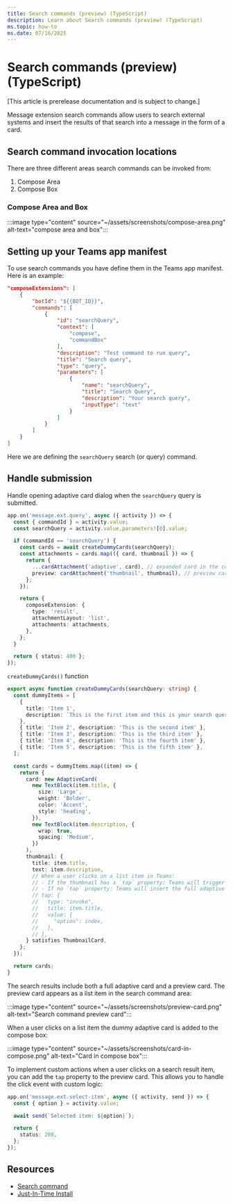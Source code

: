 ```yaml
---
title: Search commands (preview) (TypeScript)
description: Learn about Search commands (preview) (TypeScript)
ms.topic: how-to
ms.date: 07/16/2025
---
```


# Search commands (preview) (TypeScript)

[This article is prerelease documentation and is subject to change.]

Message extension search commands allow users to search external systems and insert the results of that search into a message in the form of a card.

## Search command invocation locations

There are three different areas search commands can be invoked from:

1. Compose Area
2. Compose Box

### Compose Area and Box

:::image type="content" source="~/assets/screenshots/compose-area.png" alt-text="compose area and box":::

## Setting up your Teams app manifest

To use search commands you have define them in the Teams app manifest. Here is an example:


```json
"composeExtensions": [
    {
        "botId": "${{BOT_ID}}",
        "commands": [
            {
                "id": "searchQuery",
                "context": [
                    "compose",
                    "commandBox"
                ],
                "description": "Test command to run query",
                "title": "Search query",
                "type": "query",
                "parameters": [
                    {
                        "name": "searchQuery",
                        "title": "Search Query",
                        "description": "Your search query",
                        "inputType": "text"
                    }
                ]
            }
        ]
    }
]
```


Here we are defining the `searchQuery` search (or query) command.

## Handle submission

Handle opening adaptive card dialog when the `searchQuery` query is submitted.

```ts
app.on('message.ext.query', async ({ activity }) => {
  const { commandId } = activity.value;
  const searchQuery = activity.value.parameters![0].value;

  if (commandId == 'searchQuery') {
    const cards = await createDummyCards(searchQuery);
    const attachments = cards.map(({ card, thumbnail }) => {
      return {
        ...cardAttachment('adaptive', card), // expanded card in the compose box...
        preview: cardAttachment('thumbnail', thumbnail), // preview card in the compose box...
      };
    });

    return {
      composeExtension: {
        type: 'result',
        attachmentLayout: 'list',
        attachments: attachments,
      },
    };
  }

  return { status: 400 };
});
```

`createDummyCards()` function

```ts
export async function createDummyCards(searchQuery: string) {
  const dummyItems = [
    {
      title: 'Item 1',
      description: `This is the first item and this is your search query: ${searchQuery}`,
    },
    { title: 'Item 2', description: 'This is the second item' },
    { title: 'Item 3', description: 'This is the third item' },
    { title: 'Item 4', description: 'This is the fourth item' },
    { title: 'Item 5', description: 'This is the fifth item' },
  ];

  const cards = dummyItems.map((item) => {
    return {
      card: new AdaptiveCard(
        new TextBlock(item.title, {
          size: 'Large',
          weight: 'Bolder',
          color: 'Accent',
          style: 'heading',
        }),
        new TextBlock(item.description, {
          wrap: true,
          spacing: 'Medium',
        })
      ),
      thumbnail: {
        title: item.title,
        text: item.description,
        // When a user clicks on a list item in Teams:
        // - If the thumbnail has a `tap` property: Teams will trigger the `message.ext.select-item` activity
        // - If no `tap` property: Teams will insert the full adaptive card into the compose box
        // tap: { 
        //   type: "invoke",
        //   title: item.title,
        //   value: {
        //     "option": index,
        //   },
        // },
      } satisfies ThumbnailCard,
    };
  });

  return cards;
}
```

The search results include both a full adaptive card and a preview card. The preview card appears as a list item in the search command area:

:::image type="content" source="~/assets/screenshots/preview-card.png" alt-text="Search command preview card":::

When a user clicks on a list item the dummy adaptive card is added to the compose box:

:::image type="content" source="~/assets/screenshots/card-in-compose.png" alt-text="Card in compose box":::

To implement custom actions when a user clicks on a search result item, you can add the `tap` property to the preview card. This allows you to handle the click event with custom logic:

```ts
app.on('message.ext.select-item', async ({ activity, send }) => {
  const { option } = activity.value;

  await send(`Selected item: ${option}`);

  return {
    status: 200,
  };
});
```

## Resources

- [Search command](/microsoftteams/platform/messaging-extensions/how-to/search-commands/define-search-command?tabs=Teams-toolkit%2Cdotnet)
- [Just-In-Time Install](/microsoftteams/platform/messaging-extensions/how-to/search-commands/universal-actions-for-search-based-message-extensions#just-in-time-install)